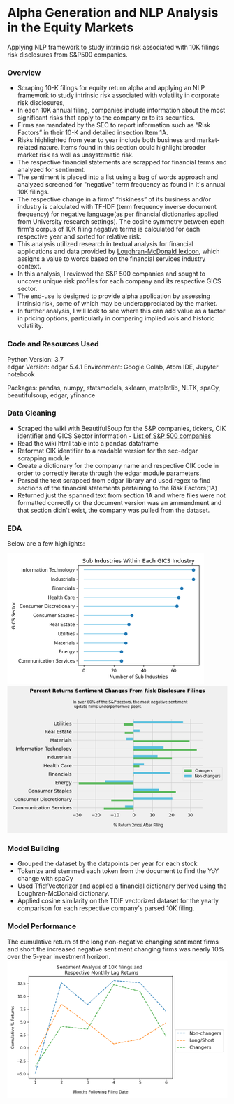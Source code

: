 
# Alpha Generation and NLP Analysis in the Equity Markets
Applying NLP framework to study intrinsic risk associated with 10K filings risk disclosures from S&amp;P500 companies. 

### Overview

* Scraping 10-K filings for equity return alpha and applying an NLP framework to study intrinsic risk associated with volatility in corporate risk disclosures,
* In each 10K annual filing, companies include information about the most significant risks that apply to the company or to its securities.
* Firms are mandated by the SEC to report information such as “Risk Factors” in their 10-K and detailed insection Item 1A. 
* Risks highlighted from year to year include both business and market-related nature.  Items found in this section could highlight broader market risk as well as unsystematic risk.
* The respective financial statements are scrapped for financial terms and analyzed for sentiment.
* The sentiment is placed into a list using a bag of words approach and analyzed screened for "negative" term frequency as found in it's annual 10K filings.
* The respective change in a firms' “riskiness” of its business and/or industry is calculated with TF-IDF (term frequency inverse document frequency) for negative language(as per financial dictionaries applied from University research settings).  The cosine symmetry between each firm's corpus of 10K filing negative terms is calculated for each respective year and sorted for relative risk.
* This analysis utilized research in textual analysis for financial applications and data provided by [Loughran-McDonald lexicon](https://papers.ssrn.com/sol3/papers.cfm?abstract_id=1331573), which assigns a value to words based on the financial services industry context.  
* In this analysis, I reviewed the S&P 500 companies and sought to uncover unique risk profiles for each company and its respective GICS sector. 
* The end-use is designed to provide alpha application by assessing intrinsic risk, some of which may be underappreciated by the market.  
* In further analysis, I will look to see where this can add value as a factor in pricing options, particularly in comparing implied vols and historic volatility.


### Code and Resources Used
Python Version: 3.7  
edgar Version: edgar 5.4.1
Environment: Google Colab, Atom IDE, Jupyter notebook 

Packages: pandas, numpy, statsmodels, sklearn, matplotlib, NLTK, spaCy, beautifulsoup, edgar, yfinance 

### Data Cleaning
* Scraped the wiki with BeautifulSoup for the S&P companies, tickers, CIK identifier and GICS Sector information - [List of S&P 500 companies](https://en.wikipedia.org/wiki/List_of_S%26P_500_companies)
* Read the wiki html table into a pandas dataframe
* Reformat CIK identifier to a readable version for the sec-edgar scrapping module
* Create a dictionary for the company name and respective CIK code in order to correctly iterate through the edgar module parameters.
* Parsed the text scrapped from edgar library and used regex to find sections of the financial statements pertaining to the Risk Factors(1A)
* Returned just the spanned text from section 1A and where files were not formatted correctly or the document version was an ammendment and that section didn't exist, the company was pulled from the dataset.  

### EDA
Below are a few highlights:

![alt text](images/GICS_subindustry.png)
![alt text](images/sector_barchart.png)


### Model Building
* Grouped the dataset by the datapoints per year for each stock
* Tokenize and stemmed each token from the document to find the YoY change with spaCy
* Used TfidfVectorizer and applied a financial dictionary derived using the Loughran-McDonald dictionary.
* Applied cosine similarity on the TDIF vectorized dataset for the yearly comparison for each respective company's parsed 10K filing.

### Model Performance
The cumulative return of the long non-negative changing sentiment firms and short the increased negative sentiment changing firms was nearly 10% over the 5-year investment horizon.
![alt text](images/sector_return_curve.png)



